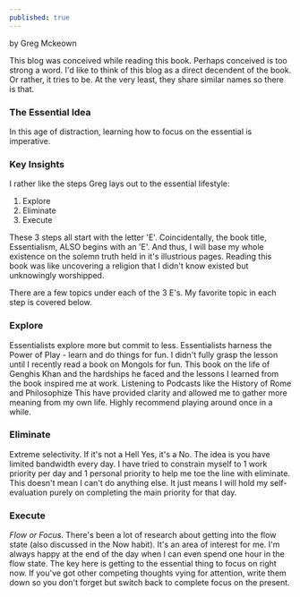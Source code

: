 ```yaml
---
published: true
---
```

by Greg Mckeown

This blog was conceived while reading this book. Perhaps conceived is too strong a word. I'd like to think of this blog as a direct decendent of the book. Or rather, it tries to be. At the very least, they share similar names so there is that. 

### The Essential Idea
In this age of distraction, learning how to focus on the essential is imperative.

### Key Insights

I rather like the steps Greg lays out to the essential lifestyle: 
1. Explore
1. Eliminate
1. Execute

These 3 steps all start with the letter 'E'. Coincidentally, the book title, Essentialism, ALSO begins with an 'E'. And thus, I will base my whole existence on the solemn truth held in it's illustrious pages. Reading this book was like uncovering a religion that I didn't know existed but unknowingly worshipped.

There are a few topics under each of the 3 E's. My favorite topic in each step is covered below. 

### Explore
Essentialists explore more but commit to less. Essentialists harness the Power of Play - learn and do things for fun. I didn't fully grasp the lesson until I recently read a book on Mongols for fun. This book on the life of Genghis Khan and the hardships he faced and the lessons I learned from the book inspired me at work. Listening to Podcasts like the History of Rome and Philosophize This have provided clarity and allowed me to gather more meaning from my own life. Highly recommend playing around once in a while. 

### Eliminate
Extreme selectivity. If it's not a Hell Yes, it's a No. The idea is you have limited bandwidth every day. I have tried to constrain myself to 1 work priority per day and 1 personal priority to help me toe the line with eliminate. This doesn't mean I can't do anything else. It just means I will hold my self-evaluation purely on completing the main priority for that day. 

### Execute
_Flow or Focus_. There's been a lot of research about getting into the flow state (also discussed in the Now habit). It's an area of interest for me. I'm always happy at the end of the day when I can even spend one hour in the flow state. The key here is getting to the essential thing to focus on right now. If you've got other competing thoughts vying for attention, write them down so you don't forget but switch back to complete focus on the present.
